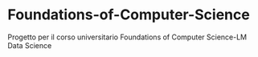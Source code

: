 # Foundations-of-Computer-Science
Progetto per il corso universitario Foundations of Computer Science-LM Data Science
